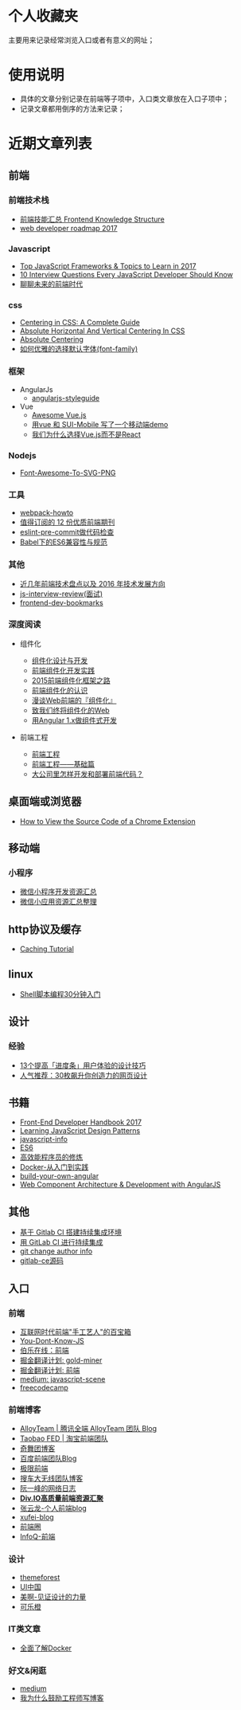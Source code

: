 # 个人收藏夹
主要用来记录经常浏览入口或者有意义的网址；

# 使用说明
- 具体的文章分别记录在前端等子项中，入口类文章放在入口子项中；
- 记录文章都用倒序的方法来记录；

# 近期文章列表

## 前端

### 前端技术栈
- [前端技能汇总 Frontend Knowledge Structure](https://github.com/JacksonTian/fks)
- [web developer roadmap 2017](https://github.com/kamranahmedse/developer-roadmap)


### Javascript
- [Top JavaScript Frameworks & Topics to Learn in 2017](https://medium.com/javascript-scene/top-javascript-frameworks-topics-to-learn-in-2017-700a397b711)
- [10 Interview Questions
Every JavaScript Developer Should Know](https://medium.com/javascript-scene/10-interview-questions-every-javascript-developer-should-know-6fa6bdf5ad95)
- [聊聊未来的前端时代](http://jixianqianduan.com/frontend-javascript/2016/12/11/future-front-end.html)

### css
- [Centering in CSS: A Complete Guide](https://css-tricks.com/centering-css-complete-guide/#center-horizontally)
- [Absolute Horizontal And Vertical Centering In CSS](https://www.smashingmagazine.com/2013/08/absolute-horizontal-vertical-centering-css/)
- [Absolute Centering](http://codepen.io/libill/full/vmYRZK/)
- [如何优雅的选择默认字体(font-family)](http://www.imooc.com/article/11261#)

### 框架
+ AngularJs
	- [angularjs-styleguide](https://github.com/toddmotto/angularjs-styleguide)
+ Vue
	- [Awesome Vue.js](https://github.com/vuejs/awesome-vue#appswebsites)
	- [用vue 和 SUI-Mobile 写了一个移动端demo](https://github.com/eteplus/vue-sui-demo)
	- [我们为什么选择Vue.js而不是React](http://www.infoq.com/cn/news/2016/12/why-Vue-js-no-react)

### Nodejs
- [Font-Awesome-To-SVG-PNG](https://github.com/zhangbg/Font-Awesome-SVG-PNG)


### 工具
- [webpack-howto](https://github.com/petehunt/webpack-howto#5-stylesheets-and-images)
- [值得订阅的 12 份优质前端期刊](https://www.h5jun.com/post/the-12-best-weekly.html)
- [eslint-pre-commit做代码检查](http://lili21.github.io/2016/05/23/eslint-pre-commit%E5%81%9A%E4%BB%A3%E7%A0%81%E6%A3%80%E6%9F%A5/)
- [Babel下的ES6兼容性与规范](http://imweb.io/topic/561f9352883ae3ed25e400f5)

### 其他
- [近几年前端技术盘点以及 2016 年技术发展方向](http://taobaofed.org/blog/2016/01/04/font-end-tech-inventory/)
- [js-interview-review(面试)](https://github.com/adam-s/js-interview-review)
- [frontend-dev-bookmarks](https://github.com/dypsilon/frontend-dev-bookmarks)

### 深度阅读
+ 组件化
	- [组件化设计与开发](http://colachan.com/post/3545)
	- [前端组件化开发实践](http://tech.meituan.com/frontend-component-practice.html)
	- [2015前端组件化框架之路](https://github.com/xufei/blog/issues/19)
	- [前端组件化的认识](http://chping.website/2016/11/04/%E5%89%8D%E7%AB%AF%E7%BB%84%E4%BB%B6%E5%8C%96%E7%9A%84%E8%AE%A4%E8%AF%86/)
	- [漫谈Web前端的『组件化』](http://leeluolee.github.io/fequan-netease/#/)
	- [致我们终将组件化的Web](http://www.alloyteam.com/2015/11/we-will-be-componentized-web-long-text/)
	- [用Angular 1.x做组件式开发](http://pinkyjie.com/2016/01/31/component-based-development-with-angular-1x/)


+ 前端工程
	- [前端工程](https://github.com/fouber/blog/blob/master/201505/01.md)
	- [前端工程——基础篇](https://github.com/fouber/blog/blob/master/201508/01.md#)
	- [大公司里怎样开发和部署前端代码？](https://github.com/fouber/blog/issues/6)


## 桌面端或浏览器
- [How to View the Source Code of a Chrome Extension](https://www.howtogeek.com/198964/how-to-view-the-source-code-of-a-chrome-extension/)

## 移动端

### 小程序
- [微信小程序开发资源汇总](https://github.com/justjavac/awesome-wechat-weapp)
- [微信小应用资源汇总整理](https://github.com/Aufree/awesome-wechat-weapp)

## http协议及缓存
- [Caching Tutorial ](https://www.mnot.net/cache_docs/)

## linux
- [Shell脚本编程30分钟入门](https://github.com/qinjx/30min_guides/blob/master/shell.md)

## 设计

### 经验
- [13个提高「进度条」用户体验的设计技巧](http://www.uisdc.com/improve-progress-bar-ux-design)
- [人气推荐：30枚飙升你创造力的网页设计](http://www.uisdc.com/30-websites-large-background)

## 书籍
- [Front-End Developer Handbook 2017](https://www.frontendhandbook.com/what-is-a-FD.html)
- [Learning JavaScript Design Patterns](https://addyosmani.com/resources/essentialjsdesignpatterns/book/#revealingmodulepatternjavascript)
- [javascript-info](http://javascript.info/)
- [ES6](http://es6.ruanyifeng.com/)
- [高效能程序员的修炼](http://pan.baidu.com/s/1bo5HnSN)
- [Docker-从入门到实践](https://yeasy.gitbooks.io/docker_practice/content/introduction/what.html)
- [build-your-own-angular](http://teropa.info/build-your-own-angular/)
- [Web Component Architecture & Development with AngularJS](https://leanpub.com/web-component-development-with-angularjs/read)

## 其他
- [基于 Gitlab CI 搭建持续集成环境](https://juejin.im/entry/589d39fe0ce46300562ae22e)
- [用 GitLab CI 进行持续集成](https://scarletsky.github.io/2016/07/29/use-gitlab-ci-for-continuous-integration/)
- [git change author info](https://help.github.com/articles/changing-author-info/#platform-windows)
- [gitlab-ce源码](https://gitlab.com/gitlab-org/gitlab-ce)

## 入口
### 前端
- [互联网时代前端"手工艺人"的百宝箱](https://github.com/f2e-journey/treasure)
- [You-Dont-Know-JS
](https://github.com/getify/You-Dont-Know-JS/tree/master/es6%20%26%20beyond)
- [伯乐在线：前端](http://web.jobbole.com/)
- [掘金翻译计划: gold-miner](https://github.com/xitu/gold-miner/blob/master/README.md)
- [掘金翻译计划: 前端](https://github.com/xitu/gold-miner/blob/master/front-end.md)
- [medium: javascript-scene](https://medium.com/javascript-scene)
- [freecodecamp](https://www.freecodecamp.com/)

### 前端博客
- [AlloyTeam | 腾讯全端 AlloyTeam 团队 Blog](http://www.alloyteam.com/page/0/)
- [Taobao FED | 淘宝前端团队](http://taobaofed.org/)
- [奇舞团博客](https://75team.com/)
- [百度前端团队Blog](http://fex.baidu.com/)
- [极限前端](http://jixianqianduan.com/)
- [搜车大无线团队博客](http://f2e.souche.com/blog/)
- [阮一峰的网络日志](http://www.ruanyifeng.com/blog/archives.html)
- [**Div.IO高质量前端资源汇聚**](http://div.io)
- [张云龙-个人前端blog](https://github.com/fouber/blog)
- [xufei-blog](https://github.com/xufei/blog)
- [前端圈](https://fequan.com/)
- [InfoQ-前端](http://www.infoq.com/cn/Front-end/?utm_source=infoq&utm_medium=header_graybar&utm_campaign=topic_clk)

### 设计
- [themeforest](https://themeforest.net/)
- [UI中国](http://www.ui.cn/)
- [美啊-见证设计的力量](https://meia.me/)
- [可乐橙](http://colachan.com/post/3545)

### IT类文章
- [全面了解Docker](https://github.com/DeanXu/Docker-introduce/blob/master/README.md)

### 好文&闲逛
- [medium](https://medium.com/)
- [我为什么鼓励工程师写博客](http://blog.jobbole.com/110769/)